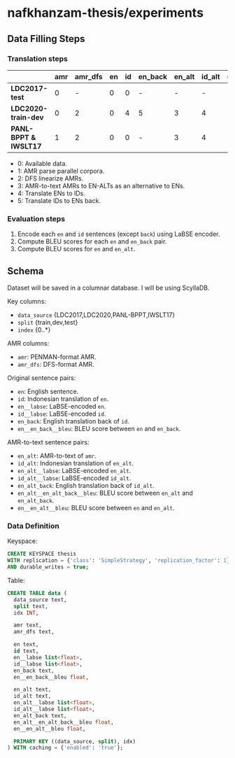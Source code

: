 # nafkhanzam-thesis/experiments

## Data Filling Steps

### Translation steps

|                         | **amr** | **amr_dfs** | **en** | **id** | **en_back** | **en_alt** | **id_alt** | **en_alt_back** |
| ----------------------- | ------- | ----------- | ------ | ------ | ----------- | ---------- | ---------- | --------------- |
| **LDC2017-test**        | 0       | -           | 0      | 0      | -           | -          | -          | -               |
| **LDC2020-train-dev**   | 0       | 2           | 0      | 4      | 5           | 3          | 4          | 5               |
| **PANL-BPPT & IWSLT17** | 1       | 2           | 0      | 0      | -           | 3          | 4          | 5               |

- 0: Available data.
- 1: AMR parse parallel corpora.
- 2: DFS linearize AMRs.
- 3: AMR-to-text AMRs to EN-ALTs as an alternative to ENs.
- 4: Translate ENs to IDs.
- 5: Translate IDs to ENs back.

### Evaluation steps

1. Encode each `en` and `id` sentences (except `back`) using LaBSE encoder.
2. Compute BLEU scores for each `en` and `en_back` pair.
3. Compute BLEU scores for `en` and `en_alt`.

## Schema

Dataset will be saved in a columnar database.
I will be using ScyllaDB.

Key columns:

- `data_source` {LDC2017,LDC2020,PANL-BPPT,IWSLT17}
- `split` {train,dev,test}
- `index` {0..*}

AMR columns:

- `amr`: PENMAN-format AMR.
- `amr_dfs`: DFS-format AMR.

Original sentence pairs:

- `en`: English sentence.
- `id`: Indonesian translation of `en`.
- `en__labse`: LaBSE-encoded `en`.
- `id__labse`: LaBSE-encoded `id`.
- `en_back`: English translation back of `id`.
- `en__en_back__bleu`: BLEU score between `en` and `en_back`.

AMR-to-text sentence pairs:

- `en_alt`: AMR-to-text of `amr`.
- `id_alt`: Indonesian translation of `en_alt`.
- `en_alt__labse`: LaBSE-encoded `en_alt`.
- `id_alt__labse`: LaBSE-encoded `id_alt`.
- `en_alt_back`: English translation back of `id_alt`.
- `en_alt__en_alt_back__bleu`: BLEU score between `en_alt` and `en_alt_back`.
- `en__en_alt__bleu`: BLEU score between `en` and `en_alt`.

### Data Definition

Keyspace:

```sql
CREATE KEYSPACE thesis
WITH replication = {'class': 'SimpleStrategy', 'replication_factor': 1}
AND durable_writes = true;
```

Table:

```sql
CREATE TABLE data (
  data_source text,
  split text,
  idx INT,

  amr text,
  amr_dfs text,

  en text,
  id text,
  en__labse list<float>,
  id__labse list<float>,
  en_back text,
  en__en_back__bleu float,

  en_alt text,
  id_alt text,
  en_alt__labse list<float>,
  id_alt__labse list<float>,
  en_alt_back text,
  en_alt__en_alt_back__bleu float,
  en__en_alt__bleu float,

  PRIMARY KEY ((data_source, split), idx)
) WITH caching = {'enabled': 'true'};
```
